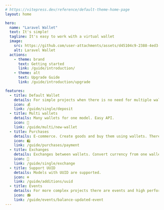 ```yaml
---
# https://vitepress.dev/reference/default-theme-home-page
layout: home

hero:
  name: "Laravel Wallet"
  text: It's simple!
  tagline: It's easy to work with a virtual wallet
  image:
    src: https://github.com/user-attachments/assets/d45104c9-2388-4ed3-8386-6e7152029697
    alt: Laravel Wallet
  actions:
    - theme: brand
      text: Getting started
      link: /guide/introduction/
    - theme: alt
      text: Upgrade Guide
      link: /guide/introduction/upgrade

features:
  - title: Default Wallet
    details: For simple projects when there is no need for multiple wallets.
    icon: 💰
    link: /guide/single/deposit
  - title: Multi wallets
    details: Many wallets for one model. Easy API.
    icon: 🎒
    link: /guide/multi/new-wallet
  - title: Purchases
    details: E-commerce. Create goods and buy them using wallets. There are also shopping carts, availability, taxes and fees.
    icon: 🛍️
    link: /guide/purchases/payment
  - title: Exchanges
    details: Exchanges between wallets. Convert currency from one wallet to another.
    icon: 💱
    link: /guide/single/exchange
  - title: Support UUID
    details: Models with UUID are supported.
    icon: ❄️
    link: /guide/additions/uuid
  - title: Events
    details: For more complex projects there are events and high performance API.
    icon: 📻
    link: /guide/events/balance-updated-event
---
```


